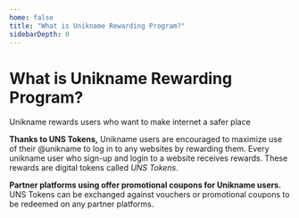 ```yaml
---
home: false
title: "What is Unikname Rewarding Program?"
sidebarDepth: 0
---
```


# What is Unikname Rewarding Program?

<p class="highlight">
Unikname rewards users who want to make internet a safer place
</p>

**Thanks to UNS Tokens,** Unikname users are encouraged to maximize use of their @unikname to log in to any websites by rewarding them. Every unikname user who sign-up and login to a website receives rewards. These rewards are digital tokens called _UNS Tokens_. 

**Partner platforms using <brand name="UNC"/> offer promotional coupons for Unikname users.** UNS Tokens can be exchanged against vouchers or promotional coupons to be redeemed on any partner platforms.


